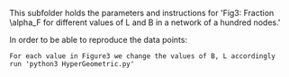 This subfolder holds the parameters and instructions for 'Fig3: Fraction \alpha_F for different values of L and B in a network of a hundred nodes.'

In order to be able to reproduce the data points:
    
    For each value in Figure3 we change the values of B, L accordingly
    run 'python3 HyperGeometric.py'